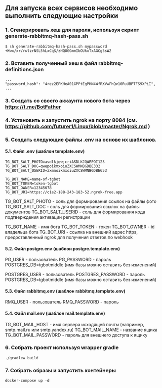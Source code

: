 
Для запуска всех сервисов необходимо выполнить следующие настройки
------------------------------------------------------------------

### 1. Сгенерировать хеш для пароля, используя скрипт generate-rabbitmq-hash-pass.sh
```
$ sh generate-rabbitmq-hash-pass.sh mypassword
+Kwx/xr/rwlzrNSL5hLxCqS/zNQUGGmmIbOUkxTxAGCg5sWZ
```

### 2. Вставить полученный хеш в файл rabbitmq-definitions.json
```
...
"password_hash": "4rez2EPKHeA01GPPtEgPHN4WfRXVwFhQv10RuUBPTFS9XPiI",
...
```

### 3. Создать со своего аккаунта нового бота через https://t.me/BotFather

### 4. Установить и запустить ngrok на порту 8084 (см. https://github.com/futurer1/Linux/blob/master/Ngrok.md )

### 5. Создать следующие файлы .env на основе их шаблонов.

#### 5.1. Файл .env (шаблон template.env)

```
TG_BOT_SALT_PHOTO=asdlkjqwjcriASDLKJQWEPOI123
TG_BOT_SALT_DOC=qwepoikmxoiuZXCSWMNBGDBE332
TG_BOT_SALT_USERID=zxmnoikmxoiuZXCSWMNBGDBE653

TG_BOT_NAME=name-of-tgbot
TG_BOT_TOKEN=token-tgbot
TG_BOT_OWNER=12345678
TG_BOT_URI=https://c1e2-188-243-183-52.ngrok-free.app
```

TG_BOT_SALT_PHOTO - соль для формирования ссылок на файлы фото
TG_BOT_SALT_DOC - соль для формирования ссылок на файлы документов
TG_BOT_SALT_USERID - соль для формирования кода подтверждения активации регистрации

TG_BOT_NAME - имя бота
TG_BOT_TOKEN - токен
TG_BOT_OWNER - id владельца бота
TG_BOT_URI - ссылка на внешний адрес https, предоставленный ngrok для получения ответов по webhook

#### 5.2. Файл postgre.env (шаблон postgre.template.env)

PG_USER - пользователь
PG_PASSWORD - пароль
POSTGRES_DB=tgbotmiddle (имя базы можно оставить без изменений)

POSTGRES_USER - пользователь
POSTGRES_PASSWORD - пароль
POSTGRES_DB=tgbotmiddle (имя базы можно оставить без изменений)

#### 5.3. Файл rabbitmq.env (шаблон rabbitmq.template.env)

RMQ_USER - пользователь
RMQ_PASSWORD - пароль

#### 5.4. Файл mail.env (шаблон mail.template.env)

TG_BOT_MAIL_HOST - имя сервера исходящей почты (например, smtp.mail.ru или smtp.yandex.ru)
TG_BOT_MAIL_NAME - название ящика
TG_BOT_MAIL_PASSWORD - пароль для внешнего доступа к ящику

### 6. Собрать проект используя wrapper gradle

```
./gradlew build
```

### 7. Собрать образы и запустить контейнеры

```
docker-compose up -d
```
